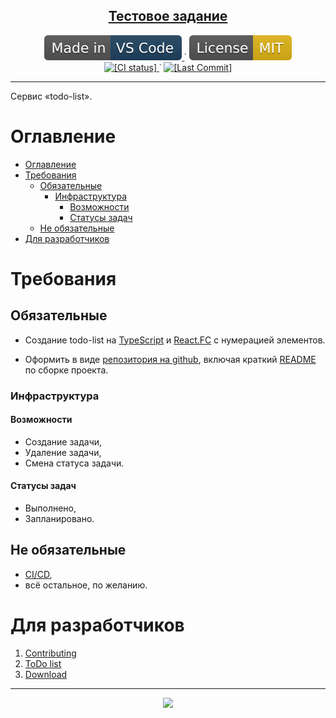 
<p align="center">
  <h2 align="center">
    <a href="https://github.com/Gesugao-san/resume_project">Тестовое задание</a>
  </h2>
</p>

<p align="center">
  <!--
    Static Badges
  -->
  <a href="https://code.visualstudio.com/">
    <img alt="[Made in VS Code]"
    src="./.github/static/Made_in-VS_Code-1f425f.svg"/>
  </a>˙
  <a href="https://opensource.org/licenses/MIT">
    <img alt="[License MIT]"
    src="./.github/static/License-MIT-yellow.svg"/>
  </a>
  <br>
  <!--
    Dinamic Badges
    Note: "../.." for escaping "blob/master"
  -->
  <a href="./../../actions/workflows/main.yml">
    <img alt="[CI status]"
    src="./../../actions/workflows/main.yml/badge.svg"/>
  </a>˙
  <a href="./../../commits/">
    <img alt="[Last Commit]"
    src="https://img.shields.io/github/last-commit/Gesugao-san/resume_project"/>
  </a>
</p>

---

Сервис «todo-list».


# Оглавление

- [Оглавление](#оглавление)
- [Требования](#требования)
  - [Обязательные](#обязательные)
    - [Инфраструктура](#инфраструктура)
      - [Возможности](#возможности)
      - [Статусы задач](#статусы-задач)
  - [Не обязательные](#не-обязательные)
- [Для разработчиков](#для-разработчиков)

# Требования

## Обязательные

* Создание todo-list на [TypeScript](https://code.visualstudio.com/docs/languages/typescript) и [React.FC](https://react.dev/learn/your-first-component) с нумерацией элементов.

* Оформить в виде [репозитория на github](https://github.com/Gesugao-san/resume_project), включая краткий [README](https://github.com/Gesugao-san/resume_project#readme) по сборке проекта.

### Инфраструктура

#### Возможности
* Создание задачи,
* Удаление задачи,
* Смена статуса задачи.

#### Статусы задач
* Выполнено,
* Запланировано.

## Не обязательные
* [CI/CD](https://resources.github.com/ci-cd/),
* всё остальное, по желанию.


# Для разработчиков

1. [Contributing](./.github/CONTRIBUTING.md)
1. [ToDo list](./.github/TODO.md)
1. [Download](./.github/DOWNLOAD.md)

---

<p align="center">
  <img src="https://2ip.io/bar/ip3.gif"/>
</p>
